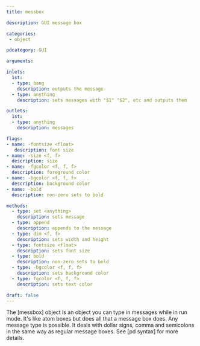 ```yaml
---
title: messbox

description: GUI message box

categories:
 - object

pdcategory: GUI

arguments:

inlets:
  1st:
  - type: bang
    description: outputs the message
  - type: anything
    description: sets messages with "$1" "$2", etc and outputs them

outlets: 
  1st:
  - type: anything
    description: messages

flags:
- name: -fontsize <float>
   description: font size
- name: -size <f, f>
  description: size
- name: -fgcolor <f, f, f>
  description: foreground color
- name: -bgcolor <f, f, f>
  description: background color
- name: -bold
  description: non-zero sets to bold

methods:
  - type: set <anything>
    description: sets message
  - type: append
    description: appends to the message
  - type: dim <f, f>
    description: sets width and height
  - type: fontsize <float>
    description: sets font size
  - type: bold
    description: non-zero sets to bold
  - type: -bgcolor <f, f, f>
    description: sets background color
  - type: fgcolor <f, f, f>
    description: sets text color

draft: false
---
```


The [messbox] object is an object you can type in messages while in run mode. It's like atom boxes but does all that a message box does. Any message type is possible. It deals with dollar signs, comma and semicolons in the same way as regular message boxes. See [pd syntax] for more details.
